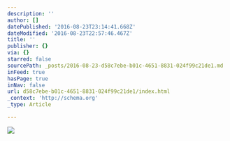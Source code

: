 ```yaml
---
description: ''
author: []
datePublished: '2016-08-23T23:14:41.668Z'
dateModified: '2016-08-23T22:57:46.467Z'
title: ''
publisher: {}
via: {}
starred: false
sourcePath: _posts/2016-08-23-d58c7ebe-b01c-4651-8831-024f99c21de1.md
inFeed: true
hasPage: true
inNav: false
url: d58c7ebe-b01c-4651-8831-024f99c21de1/index.html
_context: 'http://schema.org'
_type: Article

---
```

![](https://the-grid-user-content.s3-us-west-2.amazonaws.com/0dd6261b-cbe1-43b4-bd5f-376451c9f290.jpg)